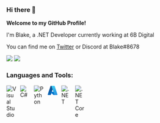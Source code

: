 ### Hi there 👋

**Welcome to my GitHub Profile!**

I'm Blake, a .NET Developer currently working at 6B Digital

You can find me on [Twitter](https://twitter.com/blakecops) or Discord at Blake#8678

<p align="left">
  <img width="48%" src="https://github-readme-stats.vercel.app/api?username=blake-ellis&show_icons=true&theme=tokyonight&count_private=true" />
  <img width="48%" src="https://github-readme-streak-stats.herokuapp.com/?user=blake-ellis&theme=tokyonight" />
</p>


### Languages and Tools:

<img align="left" alt="Visual Studio" width="26px" src="https://cdn.jsdelivr.net/gh/devicons/devicon/icons/visualstudio/visualstudio-plain.svg" style="padding-right:10px;" />
<img align="left" alt="C#" width="26px" src="https://cdn.jsdelivr.net/gh/devicons/devicon/icons/csharp/csharp-original.svg" style="padding-right:10px;" />
<img align="left" alt="Python" width="26px" src="https://cdn.jsdelivr.net/gh/devicons/devicon/icons/python/python-original.svg" style="padding-right:10px;" />
<img align="left" alt="Azure" width="26px" src="https://github.com/devicons/devicon/blob/v2.15.1/icons/azure/azure-original.svg" style="padding-right:10px;" />
<img align="left" alt=".NET" width="26px" src="https://cdn.jsdelivr.net/gh/devicons/devicon/icons/dot-net/dot-net-original.svg" style="padding-right:10px;" />
<img align="left" alt=".NET Core" width="26px" src="https://cdn.jsdelivr.net/gh/devicons/devicon/icons/dotnetcore/dotnetcore-original.svg" style="padding-right:10px;" />
